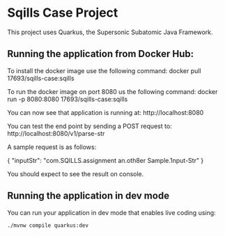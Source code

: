 # Sqills Case Project

This project uses Quarkus, the Supersonic Subatomic Java Framework.

## Running the application from Docker Hub:

To install the docker image use the following command: 
docker pull 17693/sqills-case:sqills

To run the docker image on port 8080 us the following command: 
docker run -p 8080:8080 17693/sqills-case:sqills

You can now see that application is running at: http://localhost:8080

You can test the end point by sending a POST request to: http://localhost:8080/v1/parse-str

A sample request is as follows:

{
"inputStr": "com.SQILLS.assignment an.oth8er Sample.1nput-Str"
}

You should expect to see the result on console.



## Running the application in dev mode

You can run your application in dev mode that enables live coding using:
```shell script
./mvnw compile quarkus:dev
```

